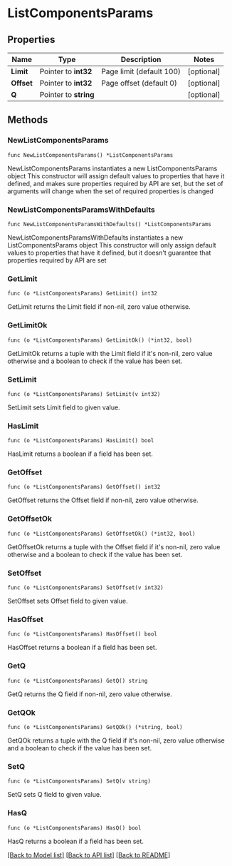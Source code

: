 # ListComponentsParams

## Properties

Name | Type | Description | Notes
------------ | ------------- | ------------- | -------------
**Limit** | Pointer to **int32** | Page limit (default 100) | [optional] 
**Offset** | Pointer to **int32** | Page offset (default 0) | [optional] 
**Q** | Pointer to **string** |  | [optional] 

## Methods

### NewListComponentsParams

`func NewListComponentsParams() *ListComponentsParams`

NewListComponentsParams instantiates a new ListComponentsParams object
This constructor will assign default values to properties that have it defined,
and makes sure properties required by API are set, but the set of arguments
will change when the set of required properties is changed

### NewListComponentsParamsWithDefaults

`func NewListComponentsParamsWithDefaults() *ListComponentsParams`

NewListComponentsParamsWithDefaults instantiates a new ListComponentsParams object
This constructor will only assign default values to properties that have it defined,
but it doesn't guarantee that properties required by API are set

### GetLimit

`func (o *ListComponentsParams) GetLimit() int32`

GetLimit returns the Limit field if non-nil, zero value otherwise.

### GetLimitOk

`func (o *ListComponentsParams) GetLimitOk() (*int32, bool)`

GetLimitOk returns a tuple with the Limit field if it's non-nil, zero value otherwise
and a boolean to check if the value has been set.

### SetLimit

`func (o *ListComponentsParams) SetLimit(v int32)`

SetLimit sets Limit field to given value.

### HasLimit

`func (o *ListComponentsParams) HasLimit() bool`

HasLimit returns a boolean if a field has been set.

### GetOffset

`func (o *ListComponentsParams) GetOffset() int32`

GetOffset returns the Offset field if non-nil, zero value otherwise.

### GetOffsetOk

`func (o *ListComponentsParams) GetOffsetOk() (*int32, bool)`

GetOffsetOk returns a tuple with the Offset field if it's non-nil, zero value otherwise
and a boolean to check if the value has been set.

### SetOffset

`func (o *ListComponentsParams) SetOffset(v int32)`

SetOffset sets Offset field to given value.

### HasOffset

`func (o *ListComponentsParams) HasOffset() bool`

HasOffset returns a boolean if a field has been set.

### GetQ

`func (o *ListComponentsParams) GetQ() string`

GetQ returns the Q field if non-nil, zero value otherwise.

### GetQOk

`func (o *ListComponentsParams) GetQOk() (*string, bool)`

GetQOk returns a tuple with the Q field if it's non-nil, zero value otherwise
and a boolean to check if the value has been set.

### SetQ

`func (o *ListComponentsParams) SetQ(v string)`

SetQ sets Q field to given value.

### HasQ

`func (o *ListComponentsParams) HasQ() bool`

HasQ returns a boolean if a field has been set.


[[Back to Model list]](../README.md#documentation-for-models) [[Back to API list]](../README.md#documentation-for-api-endpoints) [[Back to README]](../README.md)


